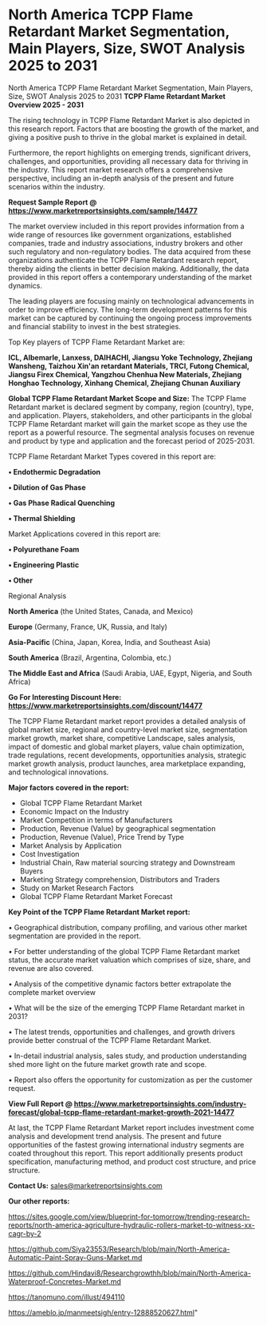 # North America TCPP Flame Retardant Market Segmentation, Main Players, Size, SWOT Analysis 2025 to 2031
 North America TCPP Flame Retardant Market Segmentation, Main Players, Size, SWOT Analysis 2025 to 2031
<Strong> TCPP Flame Retardant Market Overview 2025 - 2031</strong>

The rising technology in TCPP Flame Retardant Market is also depicted in this research report. Factors that are boosting the growth of the market, and giving a positive push to thrive in the global market is explained in detail.

Furthermore, the report highlights on emerging trends, significant drivers, challenges, and opportunities, providing all necessary data for thriving in the industry. This report market research offers a comprehensive perspective, including an in-depth analysis of the present and future scenarios within the industry.

<strong>Request Sample Report @ <a href=https://www.marketreportsinsights.com/sample/14477>https://www.marketreportsinsights.com/sample/14477</a></strong>

The market overview included in this report provides information from a wide range of resources like government organizations, established companies, trade and industry associations, industry brokers and other such regulatory and non-regulatory bodies. The data acquired from these organizations authenticate the TCPP Flame Retardant research report, thereby aiding the clients in better decision making. Additionally, the data provided in this report offers a contemporary understanding of the market dynamics.

The leading players are focusing mainly on technological advancements in order to improve efficiency. The long-term development patterns for this market can be captured by continuing the ongoing process improvements and financial stability to invest in the best strategies.

Top Key players of TCPP Flame Retardant Market are:

<strong>ICL, Albemarle, Lanxess, DAIHACHI, Jiangsu Yoke Technology, Zhejiang Wansheng, Taizhou Xin'an retardant Materials, TRCI, Futong Chemical, Jiangsu Firex Chemical, Yangzhou Chenhua New Materials, Zhejiang Honghao Technology, Xinhang Chemical, Zhejiang Chunan Auxiliary</strong>

<strong><b>Global TCPP Flame Retardant Market Scope and Size:</b></strong>
The TCPP Flame Retardant market is declared segment by company, region (country), type, and application. Players, stakeholders, and other participants in the global TCPP Flame Retardant market will gain the market scope as they use the report as a powerful resource. The segmental analysis focuses on revenue and product by type and application and the forecast period of 2025-2031.

TCPP Flame Retardant Market Types covered in this report are:

<strong>• Endothermic Degradation

• Dilution of Gas Phase

• Gas Phase Radical Quenching

• Thermal Shielding</strong>

Market Applications covered in this report are:

<strong>• Polyurethane Foam

• Engineering Plastic

• Other</strong> 

Regional Analysis

<strong>North America</strong> (the United States, Canada, and Mexico)

<strong>Europe</strong> (Germany, France, UK, Russia, and Italy)

<strong>Asia-Pacific</strong> (China, Japan, Korea, India, and Southeast Asia)

<strong>South America</strong> (Brazil, Argentina, Colombia, etc.)

<strong>The Middle East and Africa</strong> (Saudi Arabia, UAE, Egypt, Nigeria, and South Africa)

<strong>Go For Interesting Discount Here: <a href=https://www.marketreportsinsights.com/discount/14477>https://www.marketreportsinsights.com/discount/14477</a></strong>

The TCPP Flame Retardant market report provides a detailed analysis of global market size, regional and country-level market size, segmentation market growth, market share, competitive Landscape, sales analysis, impact of domestic and global market players, value chain optimization, trade regulations, recent developments, opportunities analysis, strategic market growth analysis, product launches, area marketplace expanding, and technological innovations.

<strong><b>Major factors covered in the report:</b></strong>
<ul>
  <li>Global TCPP Flame Retardant Market </li>
  <li>Economic Impact on the Industry</li>
  <li>Market Competition in terms of Manufacturers</li>
  <li>Production, Revenue (Value) by geographical segmentation</li>
  <li>Production, Revenue (Value), Price Trend by Type</li>
  <li>Market Analysis by Application</li>
  <li>Cost Investigation</li>
  <li>Industrial Chain, Raw material sourcing strategy and Downstream Buyers</li>
  <li>Marketing Strategy comprehension, Distributors and Traders</li>
  <li>Study on Market Research Factors</li>
  <li>Global TCPP Flame Retardant Market Forecast</li>
</ul>

<strong><b>Key Point of the TCPP Flame Retardant Market report:</b></strong>

• Geographical distribution, company profiling, and various other market segmentation are provided in the report.

• For better understanding of the global TCPP Flame Retardant market status, the accurate market valuation which comprises of size, share, and revenue are also covered.

• Analysis of the competitive dynamic factors better extrapolate the complete market overview

• What will be the size of the emerging TCPP Flame Retardant market in 2031?

• The latest trends, opportunities and challenges, and growth drivers provide better construal of the TCPP Flame Retardant Market.

• In-detail industrial analysis, sales study, and production understanding shed more light on the future market growth rate and scope.

• Report also offers the opportunity for customization as per the customer request.

<strong><b>View Full Report @ <a href=https://www.marketreportsinsights.com/industry-forecast/global-tcpp-flame-retardant-market-growth-2021-14477>https://www.marketreportsinsights.com/industry-forecast/global-tcpp-flame-retardant-market-growth-2021-14477</a></b></strong>


At last, the TCPP Flame Retardant Market report includes investment come analysis and development trend analysis. The present and future opportunities of the fastest growing international industry segments are coated throughout this report. This report additionally presents product specification, manufacturing method, and product cost structure, and price structure.

<strong>Contact Us:</strong>
sales@marketreportsinsights.com

<strong>Our other reports:</strong>

<a href=https://sites.google.com/view/blueprint-for-tomorrow/trending-research-reports/north-america-agriculture-hydraulic-rollers-market-to-witness-xx-cagr-by-2>https://sites.google.com/view/blueprint-for-tomorrow/trending-research-reports/north-america-agriculture-hydraulic-rollers-market-to-witness-xx-cagr-by-2</a>

<a href=https://github.com/Siya23553/Research/blob/main/North-America-Automatic-Paint-Spray-Guns-Market.md>https://github.com/Siya23553/Research/blob/main/North-America-Automatic-Paint-Spray-Guns-Market.md</a>

<a href=https://github.com/Hindavi8/Researchgrowthh/blob/main/North-America-Waterproof-Concretes-Market.md>https://github.com/Hindavi8/Researchgrowthh/blob/main/North-America-Waterproof-Concretes-Market.md</a>

<a href=https://tanomuno.com/illust/494110>https://tanomuno.com/illust/494110</a>

<a href=https://ameblo.jp/manmeetsigh/entry-12888520627.html>https://ameblo.jp/manmeetsigh/entry-12888520627.html</a>"
